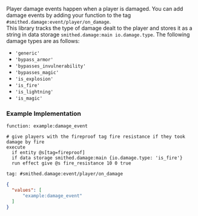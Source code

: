 Player damage events happen when a player is damaged.
You can add damage events by adding your function to the tag `#smithed.damage:event/player/on_damage`.  
This library tracks the type of damage dealt to the player and stores it as a string in data storage `smithed.damage:main io.damage.type`.
The following damage types are as follows:
* `'generic'`
* `'bypass_armor'`
* `'bypasses_invulnerability'`
* `'bypasses_magic'`
* `'is_explosion'`
* `'is_fire'`
* `'is_lightning'`
* `'is_magic'`

### Example Implementation
`function: example:damage_event`
```mcfunction
# give players with the fireproof tag fire resistance if they took damage by fire
execute
  if entity @s[tag=fireproof]
  if data storage smithed.damage:main {io.damage.type: 'is_fire'}
  run effect give @s fire_resistance 10 0 true
```
`tag: #smithed.damage:event/player/on_damage`
```json
{
  "values": [
      "example:damage_event"
  ]    
}
```
